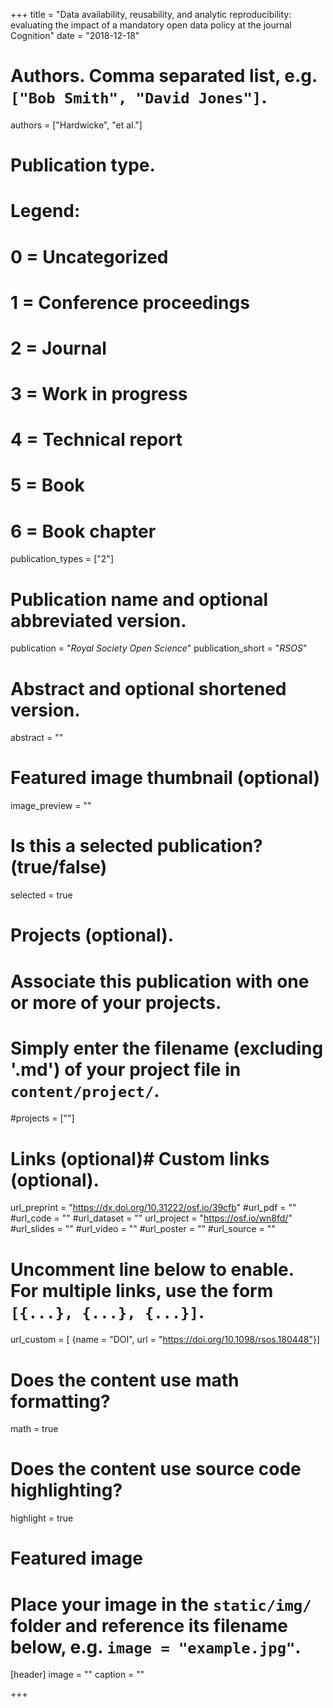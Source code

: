 +++
title = "Data availability, reusability, and analytic reproducibility: evaluating the impact of a mandatory open data policy at the journal Cognition"
date = "2018-12-18"

# Authors. Comma separated list, e.g. `["Bob Smith", "David Jones"]`.
authors = ["Hardwicke", "et al."]

# Publication type.
# Legend:
# 0 = Uncategorized
# 1 = Conference proceedings
# 2 = Journal
# 3 = Work in progress
# 4 = Technical report
# 5 = Book
# 6 = Book chapter
publication_types = ["2"]

# Publication name and optional abbreviated version.
publication = "*Royal Society Open Science*"
publication_short = "*RSOS*"

# Abstract and optional shortened version.
abstract = ""
# Featured image thumbnail (optional)
image_preview = ""

# Is this a selected publication? (true/false)
selected = true

# Projects (optional).
#   Associate this publication with one or more of your projects.
#   Simply enter the filename (excluding '.md') of your project file in `content/project/`.
#projects = [""]

# Links (optional)# Custom links (optional).
url_preprint = "https://dx.doi.org/10.31222/osf.io/39cfb"
#url_pdf = ""
#url_code = ""
#url_dataset = ""
url_project = "https://osf.io/wn8fd/"
#url_slides = ""
#url_video = ""
#url_poster = ""
#url_source = ""

#   Uncomment line below to enable. For multiple links, use the form `[{...}, {...}, {...}]`.
url_custom = [ {name = "DOI", url = "https://doi.org/10.1098/rsos.180448"}]


# Does the content use math formatting?
math = true

# Does the content use source code highlighting?
highlight = true

# Featured image
# Place your image in the `static/img/` folder and reference its filename below, e.g. `image = "example.jpg"`.
[header]
image = ""
caption = ""

+++


